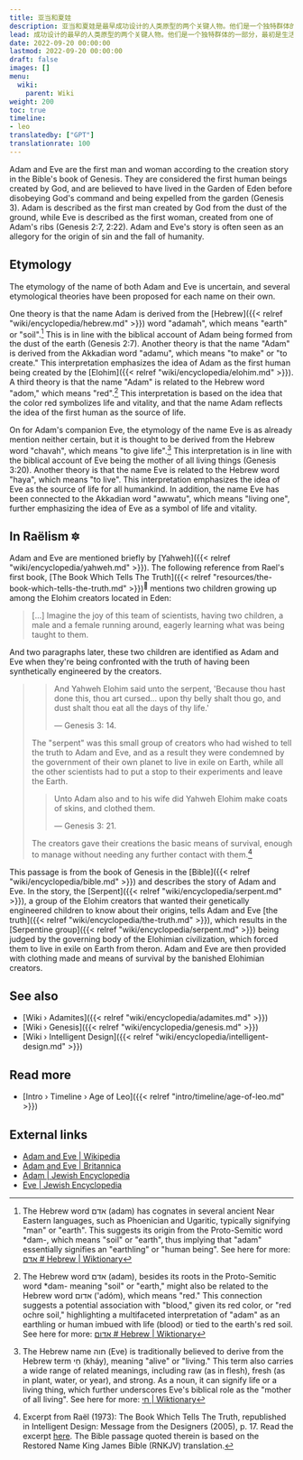 ```yaml
---
title: 亚当和夏娃
description: 亚当和夏娃是最早成功设计的人类原型的两个关键人物。他们是一个独特群体的一部分，最初是生活在伊甸园伊甸园时代的人类属。亚当派与被流放的造物主——一个被称为“蛇”的叛逆伊洛希米派系——私通，生下了混血后代。这些后代融入了亚当族群，从而融入了一个由混种和非混种亚当族组成的独特群体。
lead: 成功设计的最早的人类原型的两个关键人物。他们是一个独特群体的一部分，最初是生活在伊甸园伊甸园时代的人类属。亚当派与被流放的造物主——一个被称为“蛇”的叛逆伊洛希米派系——私通，生下了混血后代。这些后代融入了亚当族群，从而融入了一个由混种和非混种亚当族组成的独特群体。
date: 2022-09-20 00:00:00
lastmod: 2022-09-20 00:00:00
draft: false
images: []
menu:
  wiki:
    parent: Wiki
weight: 200
toc: true
timeline:
- leo
translatedby: ["GPT"]
translationrate: 100
---
```


Adam and Eve are the first man and woman according to the creation story in the Bible's book of Genesis. They are considered the first human beings created by God, and are believed to have lived in the Garden of Eden before disobeying God's command and being expelled from the garden (Genesis 3). Adam is described as the first man created by God from the dust of the ground, while Eve is described as the first woman, created from one of Adam's ribs (Genesis 2:7, 2:22). Adam and Eve's story is often seen as an allegory for the origin of sin and the fall of humanity.

## Etymology

The etymology of the name of both Adam and Eve is uncertain, and several etymological theories have been proposed for each name on their own.

One theory is that the name Adam is derived from the [Hebrew]({{< relref "wiki/encyclopedia/hebrew.md" >}}) word "adamah", which means "earth" or "soil".[^soil] This is in line with the biblical account of Adam being formed from the dust of the earth (Genesis 2:7). Another theory is that the name "Adam" is derived from the Akkadian word "adamu", which means "to make" or "to create." This interpretation emphasizes the idea of Adam as the first human being created by the [Elohim]({{< relref "wiki/encyclopedia/elohim.md" >}}). A third theory is that the name "Adam" is related to the Hebrew word "adom," which means "red".[^red] This interpretation is based on the idea that the color red symbolizes life and vitality, and that the name Adam reflects the idea of the first human as the source of life.

On for Adam's companion Eve, the etymology of the name Eve is as already mention neither certain, but it is thought to be derived from the Hebrew word "chavah", which means "to give life".[^alive] This interpretation is in line with the biblical account of Eve being the mother of all living things (Genesis 3:20). Another theory is that the name Eve is related to the Hebrew word "haya", which means "to live". This interpretation emphasizes the idea of Eve as the source of life for all humankind. In addition, the name Eve has been connected to the Akkadian word "awwatu", which means "living one", further emphasizing the idea of Eve as a symbol of life and vitality.

[^soil]: The Hebrew word אדם (adam) has cognates in several ancient Near Eastern languages, such as Phoenician and Ugaritic, typically signifying "man" or "earth". This suggests its origin from the Proto-Semitic word *dam-, which means "soil" or "earth", thus implying that "adam" essentially signifies an "earthling" or "human being". See here for more: [אדם # Hebrew | Wiktionary](https://en.wiktionary.org/wiki/%D7%90%D7%93%D7%9D#Hebrew)

[^red]: The Hebrew word אדם (adam), besides its roots in the Proto-Semitic word *dam- meaning "soil" or "earth," might also be related to the Hebrew word אדום ('adóm), which means "red." This connection suggests a potential association with "blood," given its red color, or "red ochre soil," highlighting a multifaceted interpretation of "adam" as an earthling or human imbued with life (blood) or tied to the earth's red soil. See here for more: [אדום # Hebrew | Wiktionary](https://en.wiktionary.org/wiki/%D7%90%D7%93%D7%95%D7%9D#Hebrew)

[^alive]: The Hebrew name חוה (Eve) is traditionally believed to derive from the Hebrew term חַי (kháy), meaning "alive" or "living." This term also carries a wide range of related meanings, including raw (as in flesh), fresh (as in plant, water, or year), and strong. As a noun, it can signify life or a living thing, which further underscores Eve's biblical role as the "mother of all living". See here for more: [חי | Wiktionary](https://en.wiktionary.org/wiki/%D7%97%D7%99#Hebrew)

## In Raëlism 🔯

Adam and Eve are mentioned briefly by [Yahweh]({{< relref "wiki/encyclopedia/yahweh.md" >}}). The following reference from Rael's first book, [The Book Which Tells The Truth]({{< relref "resources/the-book-which-tells-the-truth.md" >}})<sup>📖</sup> mentions two children growing up among the Elohim creators located in Eden:

> [...] Imagine the joy of this team of scientists, having two children, a male and a female running around, eagerly learning what was being taught to them.

And two paragraphs later, these two children are identified as Adam and Eve when they're being confronted with the truth of having been synthetically engineered by the creators.

>> And Yahweh Elohim said unto the serpent, 'Because thou hast done this, thou art cursed... upon thy belly shalt thou go, and dust shalt thou eat all the days of thy life.'
>>
>> — Genesis 3: 14.
>
> The "serpent" was this small group of creators who had wished to tell the truth to Adam and Eve, and as a result they were condemned by the government of their own planet to live in exile on Earth, while all the other scientists had to put a stop to their experiments and leave the Earth.
>
>> Unto Adam also and to his wife did Yahweh Elohim make coats of skins, and clothed them.
>>
>> — Genesis 3: 21.
>
> The creators gave their creations the basic means of survival, enough to manage without needing any further contact with them.[^fruit]

This passage is from the book of Genesis in the [Bible]({{< relref "wiki/encyclopedia/bible.md" >}}) and describes the story of Adam and Eve. In the story, the [Serpent]({{< relref "wiki/encyclopedia/serpent.md" >}}), a group of the Elohim creators that wanted their genetically engineered children to know about their origins, tells Adam and Eve [the truth]({{< relref "wiki/encyclopedia/the-truth.md" >}}), which results in the [Serpentine group]({{< relref "wiki/encyclopedia/serpent.md" >}}) being judged by the governing body of the Elohimian civilization, which forced them to live in exile on Earth from theron. Adam and Eve are then provided with clothing made and means of survival by the banished Elohimian creators.

[^fruit]: Excerpt from Raël (1973): The Book Which Tells The Truth, republished in Intelligent Design: Message from the Designers (2005), p. 17. Read the excerpt [here](https://wheelofheaven.github.io/rael-one-the-book-which-tells-the-truth/2_the_truth.html#genesis). The Bible passage quoted therein is based on the Restored Name King James Bible (RNKJV) translation.

## See also

- [Wiki › Adamites]({{< relref "wiki/encyclopedia/adamites.md" >}})
- [Wiki › Genesis]({{< relref "wiki/encyclopedia/genesis.md" >}})
- [Wiki › Intelligent Design]({{< relref "wiki/encyclopedia/intelligent-design.md" >}})

## Read more

- [Intro › Timeline › Age of Leo]({{< relref "intro/timeline/age-of-leo.md" >}})

## External links

- [Adam and Eve | Wikipedia](https://en.wikipedia.org/wiki/Adam_and_Eve)
- [Adam and Eve | Britannica](https://www.britannica.com/biography/Adam-and-Eve-biblical-literary-figures)
- [Adam | Jewish Encyclopedia](https://jewishencyclopedia.com/articles/758-adam)
- [Eve | Jewish Encyclopedia](https://jewishencyclopedia.com/articles/5916-eve)
